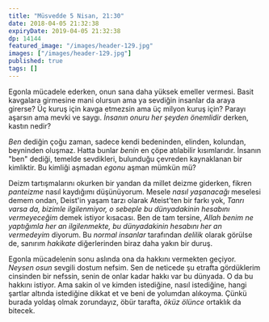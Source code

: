 ```yaml
---
title: "Müsvedde 5 Nisan, 21:30"
date: 2018-04-05 21:32:38
expiryDate: 2019-04-05 21:32:38
dp: 14144
featured_image: "/images/header-129.jpg"
images: ["/images/header-129.jpg"]
published: true
tags: []
---
```




Egonla mücadele ederken, onun sana daha yüksek emeller vermesi. Basit kavgalara girmesine mani olursun ama ya sevdiğin insanlar da araya girerse? Üç kuruş için kavga etmezsin ama üç milyon kuruş için? Parayı aşarsın ama mevki ve saygı. _İnsanın onuru her şeyden önemlidir_ derken, kastın nedir?

*Ben* dediğin çoğu zaman, sadece kendi bedeninden, elinden, kolundan, beyninden oluşmaz. Hatta bunlar *benin* en çöpe atılabilir kısımlarıdır. İnsanın "ben" dediği, temelde sevdikleri, bulunduğu çevreden kaynaklanan bir kimliktir. Bu kimliği aşmadan *egonu* aşman mümkün mü?

Deizm tartışmalarını okurken bir yandan da millet deizme giderken, fikren *panteizme* nasıl kaydığımı düşünüyorum. Mesele *nasıl yaşanacağı* meselesi demem ondan, Deist'in yaşam tarzı olarak Ateist'ten bir farkı yok, _Tanrı varsa da, bizimle ilgilenmiyor, o sebeple bu dünyadakinin hesabını vermeyeceğim_ demek istiyor kısacası. Ben de tam tersine, _Allah benim ne yaptığımla her an ilgilenmekte, bu dünyadakinin hesabını her an vermedeyim_ diyorum. Bu _normal insanlar_ tarafından *delilik* olarak görülse de, sanırım *hakikate* diğerlerinden biraz daha yakın bir duruş. 

Egonla mücadelenin sonu aslında ona da hakkını vermekten geçiyor. *Neysen osun* sevgili dostum nefsim. Sen de neticede şu etrafta gördüklerim cinsinden bir nefssin, senin de onlar kadar hakkı var bu dünyada. O da bu hakkını istiyor. Ama sakin ol ve kimden istediğine, nasıl istediğine, hangi şartlar altında istediğine dikkat et ve beni de yolumdan alıkoyma. Çünkü burada yoldaş olmak zorundayız, öbür tarafta, *öküz ölünce* ortaklık da bitecek. 

